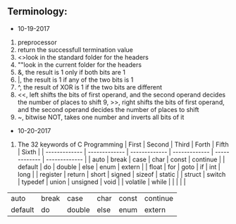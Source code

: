 Terminology:
-----------------
* 10-19-2017
1. preprocessor
2. return the successfull termination value
3. <>look in the standard folder for the headers
4. ""look in the current folder for the headers
5. &, the result is 1 only if both bits are 1
6. |, the result is 1 if any of the two bits is 1
7. ^, the result of XOR is 1 if the two bits are different
8. <<, left shifts the bits of first operand, and the second operand decides the number of places to shift
9, >>, right shifts the bits of first operand, and the second operand decides the number of places to shift
10. ~, bitwise NOT, takes one number and inverts all bits of it

* 10-20-2017
1. The 32 keywords of C Programming
  | First         |     Second    |     Third     |      Forth    |   Fifth       |   Sixth       |
  | ------------- | ------------- | ------------- | ------------- | ------------- | ------------- |
  | auto          |         break |          case |          char |         const |      continue |
  | default       |            do |        double |          else |          enum |        extern |
  | float         |           for |          goto |            if |           int |          long |
  | register      |        return |         short |        signed |        sizeof |        static |
  | struct        |        switch |       typedef |         union |      unsigned |          void |
  | volatile      |         while |               |               |               |               |

|    |    |    |    |    |    |
| ------------- | ------------- | ------------- | ------------- | ------------- | ------------- |
| auto  | break  | case | char | const | continue |
| default  | do  | double | else | enum | extern |

